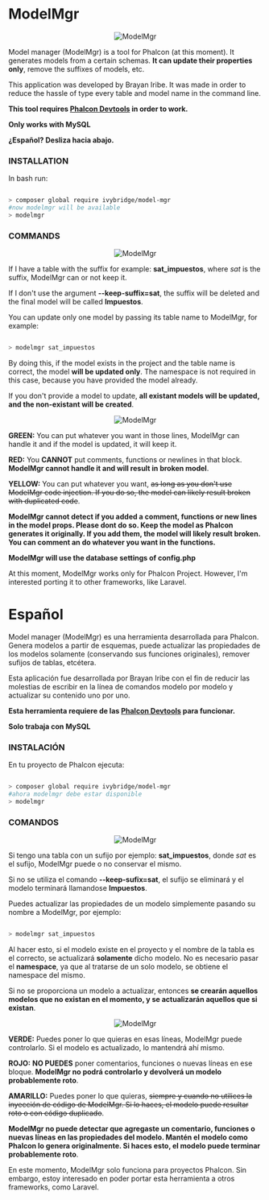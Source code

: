 # ModelMgr

<p align="center">
  <img src="https://user-images.githubusercontent.com/520683/62002257-10dd0480-b0b5-11e9-8e17-cd22fcc6ac57.png" alt="ModelMgr"/>
</p>

Model manager (ModelMgr) is a tool for Phalcon (at this moment). It generates models from a certain schemas. **It can update their properties only**, remove the suffixes of models, etc.

This application was developed by Brayan Iribe. It was made in order to reduce the hassle of type every table and model name in the command line.

**This tool requires [Phalcon Devtools](https://github.com/phalcon/phalcon-devtools) in order to work.**

**Only works with MySQL**

**¿Español? Desliza hacia abajo.**

### INSTALLATION

In bash run:

```bash

> composer global require ivybridge/model-mgr
#now modelmgr will be available
> modelmgr

```

### COMMANDS

<p align="center">
  <img src="https://user-images.githubusercontent.com/520683/62002137-10dc0500-b0b3-11e9-8088-8ae2d4f384da.png" alt="ModelMgr"/>
</p>

If I have a table with the suffix for example: **sat_impuestos**, where _sat_ is the suffix, ModelMgr
can or not keep it.

If I don't use the argument **--keep-suffix=sat**, the suffix will be deleted and the final model will be
called **Impuestos**.

You can update only one model by passing its table name to ModelMgr, for example:

```bash

> modelmgr sat_impuestos

```

By doing this, if the model exists in the project and the table name is correct, the model **will be updated only**. The namespace is not required in this case, because you have provided the model already.

If you don't provide a model to update, **all existant models will be updated, and the non-existant will be created**.

<p align="center">
  <img src="https://user-images.githubusercontent.com/520683/62002098-7976b200-b0b2-11e9-9643-60ecfd6daa4e.png" alt="ModelMgr"/>
</p>

**GREEN:** You can put whatever you want in those lines, ModelMgr can handle it and if the model is updated, it will keep it.

**RED:** You **CANNOT** put comments, functions or newlines in that block. **ModelMgr cannot handle it and will result in broken model**.

**YELLOW:** You can put whatever you want, ~~as long as you don't use ModelMgr code injection. If you do so, the model can likely result broken with duplicated code~~.

**ModelMgr cannot detect if you added a comment, functions or new lines in the model props. Please dont do so. Keep the model as Phalcon generates it originally. If you add them, the model will likely result broken. You can comment an do whatever you want in the functions.**

**ModelMgr will use the database settings of config.php**

At this moment, ModelMgr works only for Phalcon Project. However, I'm interested porting it to other frameworks, like Laravel.

# Español

Model manager (ModelMgr) es una herramienta desarrollada para Phalcon. Genera modelos a partir de esquemas, puede actualizar las propiedades de los modelos solamente (conservando sus funciones originales), remover sufijos de tablas, etcétera.

Esta aplicación fue desarrollada por Brayan Iribe con el fin de reducir las molestias de escribir en la línea de comandos modelo por modelo y actualizar su contenido uno por uno.

**Esta herramienta requiere de las [Phalcon Devtools](https://github.com/phalcon/phalcon-devtools) para funcionar.**

**Solo trabaja con MySQL**

### INSTALACIÓN

En tu proyecto de Phalcon ejecuta:

```bash

> composer global require ivybridge/model-mgr
#ahora modelmgr debe estar disponible
> modelmgr

```

### COMANDOS

<p align="center">
  <img src="https://user-images.githubusercontent.com/520683/62002137-10dc0500-b0b3-11e9-8088-8ae2d4f384da.png" alt="ModelMgr"/>
</p>

Si tengo una tabla con un sufijo por ejemplo: **sat_impuestos**, donde _sat_ es el sufijo, ModelMgr
puede o no conservar el mismo.

Si no se utiliza el comando **--keep-sufix=sat**, el sufijo se eliminará y el modelo terminará llamandose
**Impuestos**.

Puedes actualizar las propiedades de un modelo simplemente pasando su nombre a ModelMgr, por ejemplo:

```bash

> modelmgr sat_impuestos

```

Al hacer esto, si el modelo existe en el proyecto y el nombre de la tabla es el correcto, se actualizará **solamente** dicho modelo. No es necesario pasar el **namespace**, ya que al tratarse de un solo modelo, se obtiene el namespace del mismo.

Si no se proporciona un modelo a actualizar, entonces **se crearán aquellos modelos que no existan en el momento, y se actualizarán aquellos que si existan**.

<p align="center">
  <img src="https://user-images.githubusercontent.com/520683/62002098-7976b200-b0b2-11e9-9643-60ecfd6daa4e.png" alt="ModelMgr"/>
</p>

**VERDE:** Puedes poner lo que quieras en esas líneas, ModelMgr puede controlarlo. Si el modelo es actualizado, lo mantendrá ahí mismo.

**ROJO:** **NO PUEDES** poner comentarios, funciones o nuevas líneas en ese bloque. **ModelMgr no podrá controlarlo y devolverá un modelo probablemente roto**.

**AMARILLO:** Puedes poner lo que quieras, ~~siempre y cuando no utilices la inyección de código de ModelMgr. Si lo haces, el modelo puede resultar roto o con código duplicado~~.

**ModelMgr no puede detectar que agregaste un comentario, funciones o nuevas líneas en las propiedades del modelo. Mantén el modelo como Phalcon lo genera originalmente. Si haces esto, el modelo puede terminar probablemente roto**.

En este momento, ModelMgr solo funciona para proyectos Phalcon. Sin embargo, estoy interesado en poder portar esta herramienta a otros frameworks, como Laravel.
